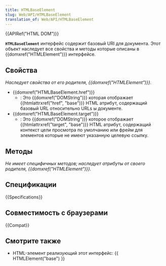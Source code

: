 ```yaml
---
title: HTMLBaseElement
slug: Web/API/HTMLBaseElement
translation_of: Web/API/HTMLBaseElement
---
```


{{APIRef("HTML DOM")}}

**`HTMLBaseElement`** интерфейс содержит базовый URI для документа. Этот объект наследует все свойства и методы которые описаны в {{domxref("HTMLElement")}} интерфейсе.

## Свойства

_Наследует свойства от его родителя, {{domxref("HTMLElement")}}._

- {{domxref("HTMLBaseElement.href")}}
  - : Это {{domxref("DOMString")}} которая отображает {{htmlattrxref("href", "base")}} HTML атрибут, содержащий базовый URL относительно URLs ы документе.
- {{domxref("HTMLBaseElement.target")}}
  - : Это {{domxref("DOMString")}} которое отображает {{htmlattrxref("target", "base")}} HTML атрибут, содержащий контекст цели просмотра по умолчанию или фрейм для элементов которые не имеют указанную целевую ссылку.

## Методы

_Не имеет специфичных методов; наследует атрибуты от своего родителя, {{domxref("HTMLElement")}}._

## Спецификации

{{Specifications}}

## Совместимость с браузерами

{{Compat}}

## Смотрите также

- HTML-элемент реализующий этот интерфейс: {{ HTMLElement("base") }}
